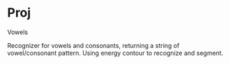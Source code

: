 # Proj
Vowels

Recognizer for vowels and consonants, returning a string of vowel/consonant pattern. Using energy contour to recognize and segment.
